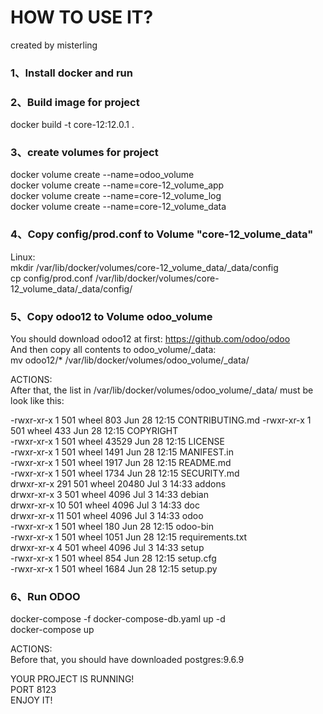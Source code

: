HOW TO USE IT?
============== 
created by misterling 
### 1、Install docker and run
  
### 2、Build image for project
docker build -t core-12:12.0.1 .  

### 3、create volumes for project
docker volume create --name=odoo_volume  
docker volume create --name=core-12_volume_app  
docker volume create --name=core-12_volume_log  
docker volume create --name=core-12_volume_data  

### 4、Copy config/prod.conf to Volume "core-12_volume_data"
Linux:  
mkdir /var/lib/docker/volumes/core-12_volume_data/_data/config  
cp config/prod.conf /var/lib/docker/volumes/core-12_volume_data/_data/config/  

### 5、Copy odoo12 to Volume odoo_volume
You should download odoo12 at first: https://github.com/odoo/odoo  
And then copy all contents to odoo_volume/_data:  
mv odoo12/* /var/lib/docker/volumes/odoo_volume/_data/
  
ACTIONS:  
After that, the list in /var/lib/docker/volumes/odoo_volume/_data/ must be look like this:  
  
-rwxr-xr-x   1 501 wheel   803 Jun 28 12:15 CONTRIBUTING.md 
-rwxr-xr-x   1 501 wheel   433 Jun 28 12:15 COPYRIGHT  
-rwxr-xr-x   1 501 wheel 43529 Jun 28 12:15 LICENSE  
-rwxr-xr-x   1 501 wheel  1491 Jun 28 12:15 MANIFEST.in  
-rwxr-xr-x   1 501 wheel  1917 Jun 28 12:15 README.md  
-rwxr-xr-x   1 501 wheel  1734 Jun 28 12:15 SECURITY.md  
drwxr-xr-x 291 501 wheel 20480 Jul  3 14:33 addons  
drwxr-xr-x   3 501 wheel  4096 Jul  3 14:33 debian  
drwxr-xr-x  10 501 wheel  4096 Jul  3 14:33 doc  
drwxr-xr-x  11 501 wheel  4096 Jul  3 14:33 odoo  
-rwxr-xr-x   1 501 wheel   180 Jun 28 12:15 odoo-bin  
-rwxr-xr-x   1 501 wheel  1051 Jun 28 12:15 requirements.txt  
drwxr-xr-x   4 501 wheel  4096 Jul  3 14:33 setup  
-rwxr-xr-x   1 501 wheel   854 Jun 28 12:15 setup.cfg  
-rwxr-xr-x   1 501 wheel  1684 Jun 28 12:15 setup.py  
  
### 6、Run ODOO  
docker-compose -f docker-compose-db.yaml up -d  
docker-compose up  
  
ACTIONS:  
Before that, you should have downloaded postgres:9.6.9  

YOUR PROJECT IS RUNNING!  
PORT 8123      
ENJOY IT!   


